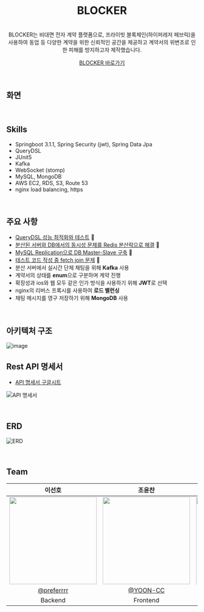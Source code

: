 <div align="center" >

# BLOCKER

</div>


<div align="center" >
</br>
BLOCKER는 비대면 전자 계약 플랫폼으로, 프라이빗 블록체인(하이퍼레저 페브릭)을 사용하여 동업 등 다양한 계약을 위한 신뢰적인 공간을 제공하고 계약서의 위변조로 인한 피해를 방지하고자 제작했습니다.

</br>


[BLOCKER 바로가기](https://blockerrrr.site)

</div>

</br>

## 화면
</br>


## Skills

- Springboot 3.1.1, Spring Security (jwt), Spring Data Jpa
- QueryDSL
- JUnit5
- Kafka
- WebSocket (stomp)
- MySQL, MongoDB
- AWS EC2, RDS, S3, Route 53
- nginx load balancing, https

</br>


## 주요 사항

- [QueryDSL 성능 최적화와 테스트](https://prefercoding.tistory.com/67) **🔗**
- [분산된 서버와 DB에서의 동시성 문제를 Redis 분산락으로 해결](https://prefercoding.tistory.com/66) **🔗**
- [MySQL Replication으로 DB Master-Slave 구축](https://prefercoding.tistory.com/51) **🔗**
- [테스트 코드 작성 중 fetch join 문제](https://prefercoding.tistory.com/42) **🔗**
- 분산 서버에서 실시간 단체 채팅을 위해 **Kafka** 사용
- 계약서의 상태를 **enum**으로 구분하며 계약 진행
- 확장성과 ios와 웹 모두 같은 인가 방식을 사용하기 위해 **JWT**로 선택
- nginx의 리버스 프록시를 사용하여 **로드 밸런싱**
- 채팅 메시지를 영구 저장하기 위해 **MongoDB** 사용
</br>


## 아키텍처 구조
![image](https://github.com/preferrrr/BLOCKER_SERVER/assets/99793526/25c6a38f-b0e1-4cc3-8717-fa90a037d24d)

## Rest API 명세서
- [API 명세서 구글시트](https://docs.google.com/spreadsheets/d/1DFMd0ERGCjn0O0FpOp1oUvjnTeKOAhN43ziPQ3hMcdg/edit#gid=2006977463) 

![API 명세서](https://github.com/preferrrr/BLOCKER_SERVER/assets/99793526/c4731807-afd7-4ecf-8ec2-bd66e6b6cb54)

</br>

## ERD
![ERD](https://github.com/preferrrr/BLOCKER_SERVER/assets/99793526/4c8d2f64-2790-4d21-bf3b-082db1aa87ea) 

</br>


## Team
<div align="center" >


 
|이선호|조윤찬|오예준|
|:---:|:---:|:---:|
|<img width="230px" src="https://avatars.githubusercontent.com/u/99793526?v=4"/> | <img width="230px" src="https://avatars.githubusercontent.com/u/87313979?v=4"/> |<img width="230px" src="https://avatars.githubusercontent.com/u/101854418?v=4"/> |
|[@preferrrr](https://github.com/preferrrr)|[@YOON-CC](https://github.com/YOON-CC)|[@nu-jey](https://github.com/ddogong)|
|Backend| Frontend | ios |

</div>

</br>
